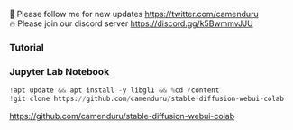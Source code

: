🐣 Please follow me for new updates https://twitter.com/camenduru <br />
🔥 Please join our discord server https://discord.gg/k5BwmmvJJU

### Tutorial

### Jupyter Lab Notebook

```py
!apt update && apt install -y libgl1 && %cd /content
!git clone https://github.com/camenduru/stable-diffusion-webui-colab
```

https://github.com/camenduru/stable-diffusion-webui-colab
